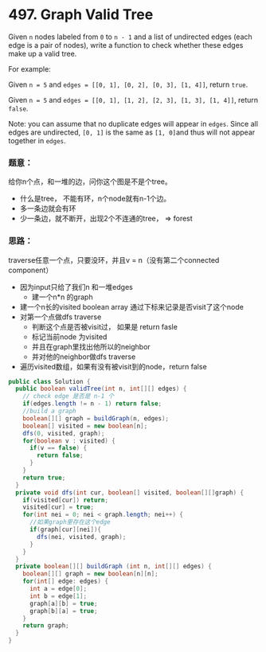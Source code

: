 # 497. Graph Valid Tree

Given `n` nodes labeled from `0` to `n - 1` and a list of undirected edges \(each edge is a pair of nodes\), write a function to check whether these edges make up a valid tree.

For example:

Given `n = 5` and `edges = [[0, 1], [0, 2], [0, 3], [1, 4]]`, return `true`.

Given `n = 5` and `edges = [[0, 1], [1, 2], [2, 3], [1, 3], [1, 4]]`, return `false`.

Note: you can assume that no duplicate edges will appear in `edges`. Since all edges are undirected, `[0, 1]` is the same as `[1, 0]`and thus will not appear together in `edges`.



### 题意：

给你n个点，和一堆的边，问你这个图是不是个tree。

* 什么是tree， 不能有环，n个node就有n-1个边。
* 多一条边就会有环
* 少一条边，就不断开，出现2个不连通的tree， =&gt; forest

### 思路：

traverse任意一个点，只要没环，并且v = n（没有第二个connected component）

* 因为input只给了我们n 和一堆edges
  * 建一个n\*n 的graph
* 建一个n长的visited boolean array 通过下标来记录是否visit了这个node
* 对第一个点做dfs traverse
  * 判断这个点是否被visit过， 如果是 return fasle
  * 标记当前node 为visited
  * 并且在graph里找出他所以的neighbor
  * 并对他的neighbor做dfs traverse
* 遍历visited数组，如果有没有被visit到的node，return false

```java
public class Solution {
  public boolean validTree(int n, int[][] edges) {
    // check edge 是否是 n-1 个
    if(edges.length != n - 1) return false;
    //build a graph
    boolean[][] graph = buildGraph(n, edges);
    boolean[] visited = new boolean[n];
    dfs(0, visited, graph);
    for(boolean v : visited) {
      if(v == false) {
        return false;
      }
    }
    return true;
  }
  private void dfs(int cur, boolean[] visited, boolean[][]graph) {
    if(visited[cur]) return;
    visited[cur] = true;
    for(int nei = 0; nei < graph.length; nei++) {
      //如果graph里存在这个edge
      if(graph[cur][nei]){
        dfs(nei, visited, graph);
      }
    }
  }
  private boolean[][] buildGraph (int n, int[][] edges) {
    boolean[][] graph = new boolean[n][n];
    for(int[] edge: edges) {
      int a = edge[0];
      int b = edge[1];
      graph[a][b] = true;
      graph[b][a] = true;
    }
    return graph;
  }
}

```

